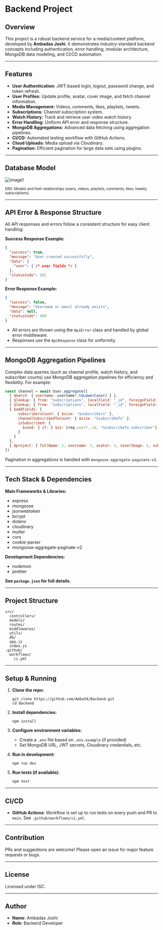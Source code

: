 # Backend Project

## Overview

This project is a robust backend service for a media/content platform, developed by **Ambadas Joshi**. It demonstrates industry-standard backend concepts including authentication, error handling, modular architecture, MongoDB data modeling, and CI/CD automation.

---

## Features

- **User Authentication:** JWT-based login, logout, password change, and token refresh.
- **User Profiles:** Update profile, avatar, cover image, and fetch channel information.
- **Media Management:** Videos, comments, likes, playlists, tweets.
- **Subscriptions:** Channel subscription system.
- **Watch History:** Track and retrieve user video watch history.
- **Error Handling:** Uniform API error and response structure.
- **MongoDB Aggregations:** Advanced data fetching using aggregation pipelines.
- **CI/CD:** Automated testing workflow with GitHub Actions.
- **Cloud Uploads:** Media upload via Cloudinary.
- **Pagination:** Efficient pagination for large data sets using plugins.

---

## Database Model

![image1](image1)

<sup>ERD: Models and their relationships (users, videos, playlists, comments, likes, tweets, subscriptions)</sup>

---

## API Error & Response Structure

All API responses and errors follow a consistent structure for easy client handling:

**Success Response Example:**
```json
{
  "success": true,
  "message": "User created successfully",
  "data": {
    "user": { /* user fields */ }
  },
  "statusCode": 201
}
```

**Error Response Example:**
```json
{
  "success": false,
  "message": "Username or email already exists",
  "data": null,
  "statusCode": 409
}
```

- All errors are thrown using the `ApiError` class and handled by global error middleware.
- Responses use the `ApiResponse` class for uniformity.

---

## MongoDB Aggregation Pipelines

Complex data queries (such as channel profile, watch history, and subscriber counts) use MongoDB aggregation pipelines for efficiency and flexibility. For example:

```js
const channel = await User.aggregate([
  { $match: { username: username?.toLowerCase() } },
  { $lookup: { from: "subscriptions", localField: "_id", foreignField: "channel", as: "subscribers" }},
  { $lookup: { from: "subscriptions", localField: "_id", foreignField: "subscriber", as: "subscribeTo" }},
  { $addFields: {
      subscribersCount: { $size: "$subscribers" },
      channelSubscribedToCount: { $size: "$subscribeTo" },
      isSubscribed: {
        $cond: { if: { $in: [req.user?._id, "$subscribeTo.subscriber"] }, then: true, else: false }
      }
    }
  },
  { $project: { fullName: 1, username: 1, avatar: 1, coverImage: 1, subscribersCount: 1, channelSubscribedToCount: 1, isSubscribed: 1 } }
])
```

Pagination in aggregations is handled with `mongoose-aggregate-paginate-v2`.

---

## Tech Stack & Dependencies

**Main Frameworks & Libraries:**
- express
- mongoose
- jsonwebtoken
- bcrypt
- dotenv
- cloudinary
- multer
- cors
- cookie-parser
- mongoose-aggregate-paginate-v2

**Development Dependencies:**
- nodemon
- prettier

**See `package.json` for full details.**

---

## Project Structure

```
src/
  controllers/
  models/
  routes/
  middlewares/
  utils/
  db/
  app.js
  index.js
.github/
  workflows/
    ci.yml
```

---

## Setup & Running

1. **Clone the repo:**
   ```
   git clone https://github.com/Amba34/Backend.git
   cd Backend
   ```

2. **Install dependencies:**
   ```
   npm install
   ```

3. **Configure environment variables:**
   - Create a `.env` file based on `.env.example` (if provided)
   - Set MongoDB URL, JWT secrets, Cloudinary credentials, etc.

4. **Run in development:**
   ```
   npm run dev
   ```

5. **Run tests (if available):**
   ```
   npm test
   ```

---

## CI/CD

- **GitHub Actions**: Workflow is set up to run tests on every push and PR to `main`. See `.github/workflows/ci.yml`.

---

## Contribution

PRs and suggestions are welcome! Please open an issue for major feature requests or bugs.

---

## License

Licensed under ISC.

---

## Author

- **Name**: Ambadas Joshi
- **Role**: Backend Developer
